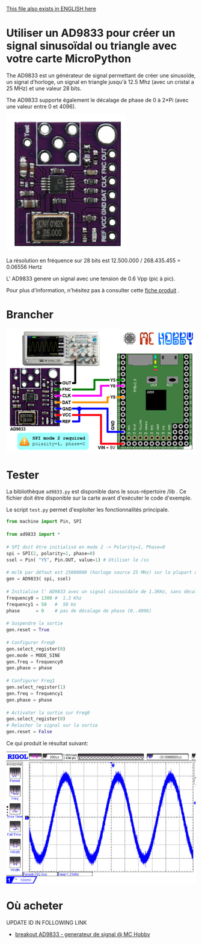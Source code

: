 [This file also exists in ENGLISH here](readme_ENG.md)

# Utiliser un AD9833 pour créer un signal sinusoïdal ou triangle avec votre carte MicroPython

The AD9833 est un générateur de signal permettant de créer une sinusoïde, un signal d'horloge, un signal en triangle jusqu'à 12.5 Mhz (avec un cristal a 25 MHz) et une valeur 28 bits.

The AD9833 supporte également le décalage de phase de 0 à 2*Pi (avec une valeur entre 0 et 4096).

![Breakout AD9833](docs/_static/ad9833.jpg)

La résolution en fréquence sur 28 bits est 12.500.000 / 268.435.455 = 0.06556 Hertz

L' AD9833 genere un signal avec une tension de 0.6 Vpp (pic à pic).

Pour plus d'information, n'hésitez pas à consulter cette [fiche produit](http://shop.mchobby.be/product.php?id_product=0) .

# Brancher

![Raccorder un AD9833 sur une Pyboard](docs/_static/ad9833-to-pyboard.jpg)

# Tester

La bibliothèque `ad9833.py` est disponible dans le sous-répertoire /lib . Ce fichier doit être disponible sur la carte avant d'exécuter le code d'exemple.

Le script `test.py` permet d'exploiter les fonctionnalités principale.

``` python
from machine import Pin, SPI

from ad9833 import *

# SPI doit être initialisé en mode 2 -> Polarity=1, Phase=0
spi = SPI(2, polarity=1, phase=0)
ssel = Pin( "Y5", Pin.OUT, value=1) # Utiliser le /ss

# mclk par défaut est 25000000 (horloge source 25 MHz) sur la plupart des cartes AD9833
gen = AD9833( spi, ssel)

# Initialise l' AD9833 avec un signal sinusoïdale de 1.3KHz, sans décalage de phase
frequency0 = 1300 #  1.3 Khz
frequency1 = 50   #  50 Hz
phase      = 0    # pas de décalage de phase (0..4096)

# Suspendre la sortie
gen.reset = True

# Configurer Freq0
gen.select_register(0)
gen.mode = MODE_SINE
gen.freq = frequency0
gen.phase = phase

# Configurer Freq1
gen.select_register(1)
gen.freq = frequency1
gen.phase = phase

# Activater la sortie sur Freq0
gen.select_register(0)
# Relacher le signal sur la sortie
gen.reset = False
```
Ce qui produit le résultat suivant:

![Breakout AD9833](docs/_static/ad9833_1300hz.jpg)

# Où acheter
UPDATE ID IN FOLLOWING LINK

* [breakout AD9833 - generateur de signal @ MC Hobby](http://shop.mchobby.be/product.php?id_product=0)
